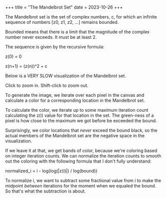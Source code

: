 +++
title = "The Mandelbrot Set"
date = 2023-10-26
+++

<script type="module" src="main.js"></script>

The Mandelbrot set is the set of complex numbers, c, for which an infinite
sequence of numbers [z0, z1, z2, ...] remains bounded.

Bounded means that there is a limit that the magnitude of the complex number
never exceeds. It must be at least 2.

The sequence is given by the recursive formula:

z(0) = 0

z(n+1) = (z(n))^2 + c

Below is a VERY SLOW visualization of the Mandelbrot set.

Click to zoom in. Shift-click to zoom out.

<div id="mandelbrot">
  <canvas id="mandelbrot-canvas" width="128" height="128"></canvas>
</div>

To generate the image, we iterate over each pixel in the canvas and calculate a
color for a corresponding location in the Mandelbrot set.

To calculate the color, we iterate up to some maximum iteration count
calculating the z(i) value for that location in the set. The green-ness of a
pixel is how close to the maximum we got before be exceeded the bound.

Surprisingly, we color locations that _never_ exceed the bound black, so the
actual members of the Mandelbrot set are the negative space in the
visualization.

If we leave it at that, we get bands of color, because we're coloring based on
integer iteration counts. We can normalize the iteration counts to smooth out
the coloring with the following formula that I don't fully understand:

normalized_i = i - log(log(|z(i)|) / log(bound))

To normalize i, we want to subtract some fractional value from i to make the
midpoint _between_ iterations for the moment when we equaled the bound. So
that's what the subtraction is about.

<div id="gl-mandelbrot">
  <canvas id="gl-mandelbrot-canvas" width="640" height="480"></canvas>
</div>
